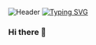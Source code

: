 ![Header](https://github.com/Rifat8080/Rifat8080/assets/123451855/d72c7e9a-fd03-4261-a921-cd1f551432dd)
[![Typing SVG](https://readme-typing-svg.demolab.com?font=Poppins&weight=600&size=30&duration=2000&pause=50&color=00D5FF&multiline=true&width=740&height=150&lines=%F0%9F%91%8B+Welcome+to+my+GitHub+profile!+%F0%9F%9A%80;%E2%99%BB%EF%B8%8F+Here+ideas+convert+to+digital+;%F0%9F%92%BB+Solutions+%E2%9C%85)](https://git.io/typing-svg)
### Hi there 👋

<!--
**Rifat8080/Rifat8080** is a ✨ _special_ ✨ repository because its `README.md` (this file) appears on your GitHub profile.

Here are some ideas to get you started:

- 🔭 I’m currently working on ...
- 🌱 I’m currently learning ...
- 👯 I’m looking to collaborate on ...
- 🤔 I’m looking for help with ...
- 💬 Ask me about ...
- 📫 How to reach me: ...
- 😄 Pronouns: ...
- ⚡ Fun fact: ...
-->
